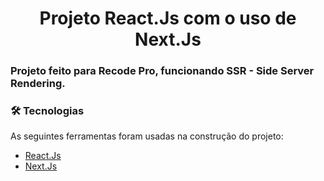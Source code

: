 <h1 align="center"> 
 Projeto React.Js com o uso de Next.Js
</h1>
 
<h3> Projeto feito para Recode Pro, funcionando SSR - Side Server Rendering.</h3>

### 🛠 Tecnologias

As seguintes ferramentas foram usadas na construção do projeto:

- [React.Js](https://pt-br.reactjs.org/)
- [Next.Js](https://nextjs.org/)
